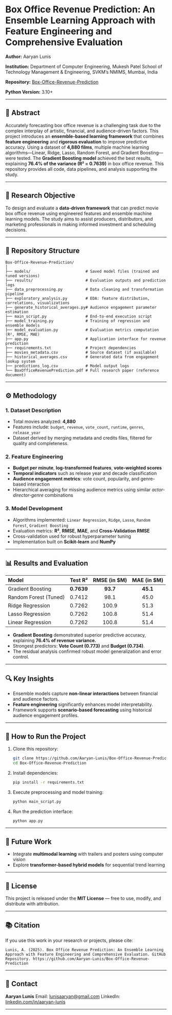 # Box Office Revenue Prediction: An Ensemble Learning Approach with Feature Engineering and Comprehensive Evaluation

**Author:** Aaryan Lunis 

**Institution:** Department of Computer Engineering, Mukesh Patel School of Technology Management & Engineering, SVKM’s NMIMS, Mumbai, India

**Repository:** [Box-Office-Revenue-Prediction](https://github.com/Aaryan-Lunis/Box-Office-Revenue-Prediction)

**Python Version:** 3.10+

---

## 📘 Abstract

Accurately forecasting box office revenue is a challenging task due to the complex interplay of artistic, financial, and audience-driven factors.
This project introduces an **ensemble-based learning framework** that combines **feature engineering** and **rigorous evaluation** to improve predictive accuracy.
Using a dataset of **4,880 films**, multiple machine learning algorithms—Linear, Ridge, Lasso, Random Forest, and Gradient Boosting—were tested.
The **Gradient Boosting model** achieved the best results, explaining **76.4% of the variance (R² = 0.7639)** in box office revenue.
This repository provides all code, data pipelines, and analysis supporting the study.

---

## 🧠 Research Objective

To design and evaluate a **data-driven framework** that can predict movie box office revenue using engineered features and ensemble machine learning models.
The study aims to assist producers, distributors, and marketing professionals in making informed investment and scheduling decisions.

---

## 📂 Repository Structure

```
Box-Office-Revenue-Prediction/
│
├── models/                        # Saved model files (trained and tuned versions)
├── results/                       # Evaluation outputs and prediction logs
├── data_preprocessing.py          # Data cleaning and transformation pipeline
├── exploratory_analysis.py        # EDA: feature distribution, correlations, visualizations
├── generate_historical_averages.py# Audience engagement parameter estimation
├── main_script.py                 # End-to-end execution script
├── model_training.py              # Training of regression and ensemble models
├── model_evaluation.py            # Evaluation metrics computation (R², RMSE, MAE)
├── app.py                         # Application interface for revenue prediction
├── requirements.txt               # Project dependencies
├── movies_metadata.csv            # Source dataset (if available)
├── historical_averages.csv        # Generated data from engagement lookup system
├── predictions_log.csv            # Model output logs
└── BoxOfficeRevenuePrediction.pdf # Full research paper (reference document)
```

---

## ⚙️ Methodology

### 1. Dataset Description

* Total movies analyzed: **4,880**
* Features include: `budget`, `revenue`, `vote_count`, `runtime`, `genres`, `release_year`
* Dataset derived by merging metadata and credits files, filtered for quality and completeness.

### 2. Feature Engineering

* **Budget per minute**, **log-transformed features**, **vote-weighted scores**
* **Temporal indicators** such as release year and decade classification
* **Audience engagement metrics**: vote count, popularity, and genre-based interaction
* Hierarchical averaging for missing audience metrics using similar *actor-director-genre* combinations

### 3. Model Development

* Algorithms implemented:
  `Linear Regression`, `Ridge`, `Lasso`, `Random Forest`, `Gradient Boosting`
* Evaluation metrics: **R²**, **RMSE**, **MAE**, and **Cross-Validation RMSE**
* Cross-validation used for robust hyperparameter tuning
* Implementation built on **Scikit-learn** and **NumPy**

---

## 📊 Results and Evaluation

| Model                 |   Test R²  | RMSE (in $M) | MAE (in $M) |
| :-------------------- | :--------: | :----------: | :---------: |
| Gradient Boosting     | **0.7639** |   **93.7**   |   **45.1**  |
| Random Forest (Tuned) |   0.7412   |     98.1     |     45.0    |
| Ridge Regression      |   0.7262   |     100.9    |     51.3    |
| Lasso Regression      |   0.7262   |     100.8    |     51.4    |
| Linear Regression     |   0.7262   |     100.8    |     51.4    |

* **Gradient Boosting** demonstrated superior predictive accuracy, explaining **76.4% of revenue variance.**
* Strongest predictors: **Vote Count (0.773)** and **Budget (0.734)**.
* The residual analysis confirmed robust model generalization and error control.

---

## 🔍 Key Insights

* Ensemble models capture **non-linear interactions** between financial and audience factors.
* **Feature engineering** significantly enhances model interpretability.
* Framework supports **scenario-based forecasting** using historical audience engagement profiles.

---

## 🚀 How to Run the Project

1. Clone this repository:

   ```bash
   git clone https://github.com/Aaryan-Lunis/Box-Office-Revenue-Prediction.git
   cd Box-Office-Revenue-Prediction
   ```
2. Install dependencies:

   ```bash
   pip install -r requirements.txt
   ```
3. Execute preprocessing and model training:

   ```bash
   python main_script.py
   ```
4. Run the prediction interface:

   ```bash
   python app.py
   ```

---

## 🔬 Future Work

* Integrate **multimodal learning** with trailers and posters using computer vision
* Explore **transformer-based hybrid models** for sequential trend learning

---

## 🧾 License

This project is released under the **MIT License** — free to use, modify, and distribute with attribution.

---

## 📚 Citation

If you use this work in your research or projects, please cite:

```
Lunis, A. (2025). Box Office Revenue Prediction: An Ensemble Learning Approach with Feature Engineering and Comprehensive Evaluation. GitHub Repository. https://github.com/Aaryan-Lunis/Box-Office-Revenue-Prediction
```

---

## 📩 Contact

**Aaryan Lunis**
Email: [lunisaaryan@gmail.com](mailto:lunisaaryan@gmail.com)
LinkedIn: [linkedin.com/in/aaryan-lunis](https://linkedin.com/in/aaryan-lunis)

---
